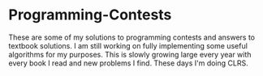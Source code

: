 # Programming-Contests
These are some of my solutions to programming contests and answers to textbook solutions. I am still working on fully implementing some useful algorithms for my purposes. This is slowly growing large every year with every book I read and new problems I find. These days I'm doing CLRS.
